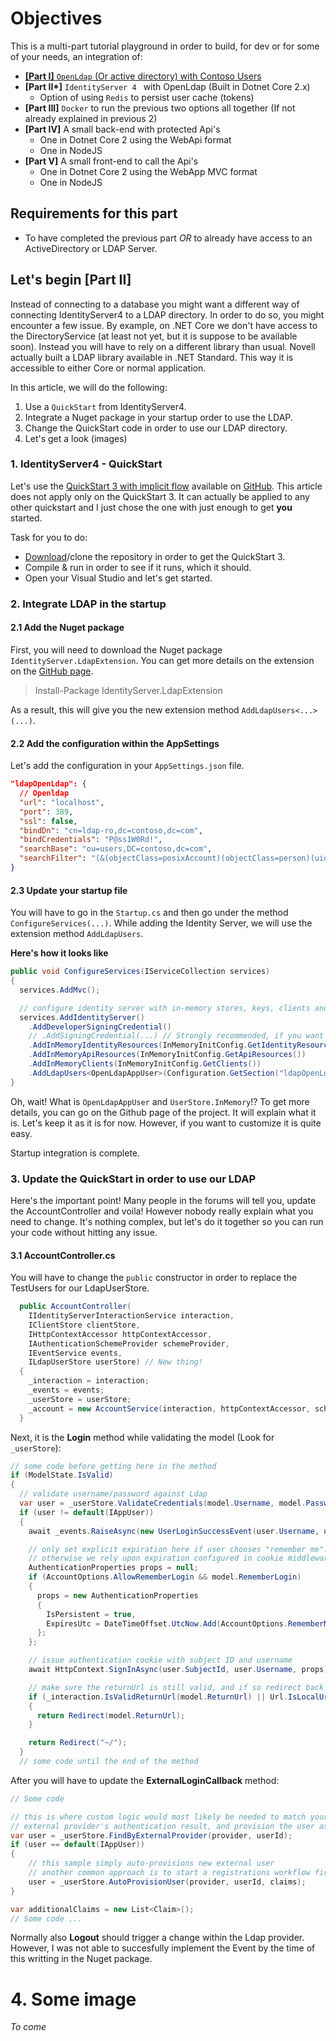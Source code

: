 # Objectives
This is a multi-part tutorial playground in order to build, for dev or for some of your needs, an integration of:

- [__[Part I]__ `OpenLdap` (Or active directory) with Contoso Users](/Articles/howto-openldap-with-contoso-users)
- __[Part II*]__ `IdentityServer 4 ` with OpenLdap (Built in Dotnet Core 2.x)
  - Option of using `Redis` to persist user cache (tokens)
- __[Part III]__ `Docker` to run the previous two options all together (If not already explained in previous 2)
- __[Part IV]__ A small back-end with protected Api's
  - One in Dotnet Core 2 using the WebApi format
  - One in NodeJS
- __[Part V]__ A small front-end to call the Api's
  - One in Dotnet Core 2 using the WebApp MVC format
  - One in NodeJS

## Requirements for this part
* To have completed the previous part _OR_ to already have access to an ActiveDirectory or LDAP Server.

## Let's begin [Part II]
Instead of connecting to a database you might want a different way of connecting IdentityServer4 to a LDAP directory. In order to do so, you might encounter a few issue. By example, on .NET Core we don't have access to the DirectoryService (at least not yet, but it is suppose to be available soon). Instead you will have to rely on a different library than usual. Novell actually built a LDAP library available in .NET Standard. This way it is accessible to either Core or normal application.

In this article, we will do the following:
1. Use a `QuickStart` from IdentityServer4.
2. Integrate a Nuget package in your startup order to use the LDAP.
3. Change the QuickStart code in order to use our LDAP directory.
4. Let's get a look (images)

### 1. IdentityServer4 - QuickStart
Let's use the [QuickStart 3 with implicit flow](http://docs.identityserver.io/en/release/quickstarts/3_interactive_login.html) available on [GitHub](https://github.com/IdentityServer/IdentityServer4.Samples/tree/release/Quickstarts/3_ImplicitFlowAuthentication). This article does not apply only on the QuickStart 3. It can actually be applied to any other quickstart and I just chose the one with just enough to get **you** started.

Task for you to do:
* [Download](https://github.com/IdentityServer/IdentityServer4.Samples/tree/release/Quickstarts/3_ImplicitFlowAuthentication)/clone the repository in order to get the QuickStart 3.
* Compile & run in order to see if it runs, which it should.
* Open your Visual Studio and let's get started.

### 2. Integrate LDAP in the startup
#### 2.1 Add the Nuget package
First, you will need to download the Nuget package `IdentityServer.LdapExtension`. You can get more details on the extension on the [GitHub page](https://github.com/Nordes/IdentityServer4.LdapExtension#IS.AppSettings).

> Install-Package IdentityServer.LdapExtension

As a result, this will give you the new extension method `AddLdapUsers<...>(...)`.

#### 2.2 Add the configuration within the AppSettings
Let's add the configuration in your `AppSettings.json` file.

```json
"ldapOpenLdap": {
  // Openldap
  "url": "localhost",
  "port": 389,
  "ssl": false,
  "bindDn": "cn=ldap-ro,dc=contoso,dc=com",
  "bindCredentials": "P@ss1W0Rd!",
  "searchBase": "ou=users,DC=contoso,dc=com",
  "searchFilter": "(&(objectClass=posixAccount)(objectClass=person)(uid={0}))"
}
```

#### 2.3 Update your startup file
You will have to go in the `Startup.cs` and then go under the method `ConfigureServices(...)`. While adding the Identity Server, we will use the extension method `AddLdapUsers`. 

**Here's how it looks like**

```csharp
public void ConfigureServices(IServiceCollection services)
{
  services.AddMvc();

  // configure identity server with in-memory stores, keys, clients and scopes
  services.AddIdentityServer()
    .AddDeveloperSigningCredential()
    // .AddSigningCredential(...) // Strongly recommended, if you want something more secure than developer signing (Read The Manual since it's highly recommended)
    .AddInMemoryIdentityResources(InMemoryInitConfig.GetIdentityResources())
    .AddInMemoryApiResources(InMemoryInitConfig.GetApiResources())
    .AddInMemoryClients(InMemoryInitConfig.GetClients())
    .AddLdapUsers<OpenLdapAppUser>(Configuration.GetSection("ldapOpenLdap"), UserStore.InMemory);
}
```

Oh, wait! What is `OpenLdapAppUser` and `UserStore.InMemory`!? To get more details, you can go on the Github page of the project. It will explain what it is. Let's keep it as it is for now. However, if you want to customize it is quite easy.

Startup integration is complete.

### 3. Update the QuickStart in order to use our LDAP
Here's the important point! Many people in the forums will tell you, update the AccountController and voila! However nobody really explain what you need to change. It's nothing complex, but let's do it together so you can run your code without hitting any issue.

#### 3.1 AccountController.cs
You will have to change the `public` constructor in order to replace the TestUsers for our LdapUserStore.

```csharp
  public AccountController(
    IIdentityServerInteractionService interaction,
    IClientStore clientStore,
    IHttpContextAccessor httpContextAccessor,
    IAuthenticationSchemeProvider schemeProvider,
    IEventService events,
    ILdapUserStore userStore) // New thing!
  {
    _interaction = interaction;
    _events = events;
    _userStore = userStore;
    _account = new AccountService(interaction, httpContextAccessor, schemeProvider, clientStore);
  }
```

Next, it is the **Login** method while validating the model (Look for `_userStore`):

```csharp
// some code before getting here in the method
if (ModelState.IsValid)
{
  // validate username/password against Ldap
  var user = _userStore.ValidateCredentials(model.Username, model.Password); 
  if (user != default(IAppUser))
  {
    await _events.RaiseAsync(new UserLoginSuccessEvent(user.Username, user.SubjectId, user.Username));

    // only set explicit expiration here if user chooses "remember me". 
    // otherwise we rely upon expiration configured in cookie middleware.
    AuthenticationProperties props = null;
    if (AccountOptions.AllowRememberLogin && model.RememberLogin)
    {
      props = new AuthenticationProperties
      {
        IsPersistent = true,
        ExpiresUtc = DateTimeOffset.UtcNow.Add(AccountOptions.RememberMeLoginDuration)
      };
    };

    // issue authentication cookie with subject ID and username
    await HttpContext.SignInAsync(user.SubjectId, user.Username, props);

    // make sure the returnUrl is still valid, and if so redirect back to authorize endpoint or a local page
    if (_interaction.IsValidReturnUrl(model.ReturnUrl) || Url.IsLocalUrl(model.ReturnUrl))
    {
      return Redirect(model.ReturnUrl);
    }

    return Redirect("~/");
  }
  // some code until the end of the method
```

After you will have to update the **ExternalLoginCallback** method:

```csharp
// Some code

// this is where custom logic would most likely be needed to match your users from the
// external provider's authentication result, and provision the user as you see fit.
var user = _userStore.FindByExternalProvider(provider, userId);
if (user == default(IAppUser))
{
    // this sample simply auto-provisions new external user
    // another common approach is to start a registrations workflow first
    user = _userStore.AutoProvisionUser(provider, userId, claims);
}

var additionalClaims = new List<Claim>();
// Some code ...
```

Normally also **Logout** should trigger a change within the Ldap provider. However, I was not able to succesfully implement the Event by the time of this writting in the Nuget package. 

# 4. Some image
_To come_

